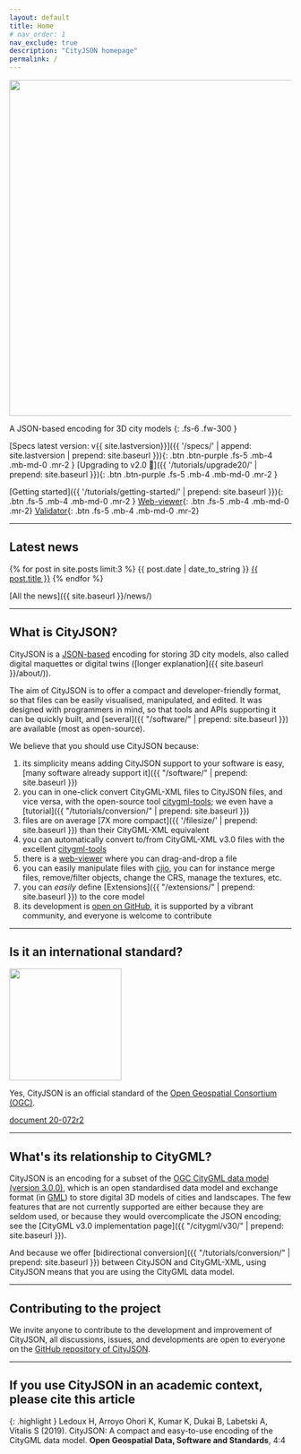 ```yaml
---
layout: default
title: Home
# nav_order: 1
nav_exclude: true
description: "CityJSON homepage"
permalink: /
---
```


<!-- <img src="{{ '/assets/images/cityjson_logo.svg' | prepend: site.baseurl }}" width="200"> -->
<img src="{{ '/assets/images/cityjson_logo_v2.svg' | prepend: site.baseurl }}" width="600">

A JSON-based encoding for 3D city models
{: .fs-6 .fw-300 }

[Specs latest version: v{{ site.lastversion}}]({{ '/specs/' | append: site.lastversion | prepend: site.baseurl }}){: .btn .btn-purple .fs-5 .mb-4 .mb-md-0 .mr-2 } 
[Upgrading to v2.0 🚀]({{ '/tutorials/upgrade20/' | prepend: site.baseurl }}){: .btn .btn-purple .fs-5 .mb-4 .mb-md-0 .mr-2 }

[Getting started]({{ '/tutorials/getting-started/' | prepend: site.baseurl }}){: .btn .fs-5 .mb-4 .mb-md-0 .mr-2 } 
[Web-viewer](https://ninja.cityjson.org/){: .btn  .fs-5 .mb-4 .mb-md-0 .mr-2}
[Validator](https://validator.cityjson.org/){: .btn  .fs-5 .mb-4 .mb-md-0 .mr-2}


---

## Latest news

{% for post in site.posts limit:3 %}
  <span class="text-delta">{{ post.date | date_to_string }}</span> <a href="{{ site.baseurl }}{{ post.url }}">{{ post.title }}</a>
{% endfor %}

[All the news]({{ site.baseurl }}/news/)

---

## What is CityJSON?

CityJSON is a [JSON-based](http://json.org) encoding for storing 3D city models, also called digital maquettes or digital twins ([longer explanation]({{ site.baseurl }}/about/)).

The aim of CityJSON is to offer a compact and developer-friendly format, so that files can be easily visualised, manipulated, and edited.
It was designed with programmers in mind, so that tools and APIs supporting it can be quickly built, and [several]({{ "/software/" | prepend: site.baseurl }}) are available (most as open-source).

We believe that you should use CityJSON because: 

  1. its simplicity means adding CityJSON support to your software is easy, [many software already support it]({{ "/software/" | prepend: site.baseurl }}) 
  2. you can in one-click convert CityGML-XML files to CityJSON files, and vice versa, with the open-source tool [citygml-tools](https://github.com/citygml4j/citygml-tools); we even have a [tutorial]({{ "/tutorials/conversion/" | prepend: site.baseurl }})
  3. files are on average [7X more compact]({{ '/filesize/' | prepend: site.baseurl }}) than their CityGML-XML equivalent
  4. you can automatically convert to/from CityGML-XML v3.0 files with the excellent [citygml-tools](https://github.com/citygml4j/citygml-tools) 
  5. there is a [web-viewer](https://viewer.cityjson.org) where you can drag-and-drop a file
  6. you can easily manipulate files with [cjio](https://github.com/cityjson/cjio), you can for instance merge files, remove/filter objects, change the CRS, manage the textures, etc.
  7. you can *easily* define [Extensions]({{ "/extensions/" | prepend: site.baseurl }}) to the core model 
  8. its development is [open on GitHub](https://github.com/cityjson/specs/issues/), it is supported by a vibrant community, and everyone is welcome to contribute

---

## Is it an international standard?

<img src="{{ '/assets/images/OGC-1.svg' | prepend: site.baseurl }}" width="200">

Yes, CityJSON is an official standard of the [Open Geospatial Consortium (OGC)](https://www.ogc.org/). 

[<i class="fas fa-external-link-alt"></i> document 20-072r2](https://docs.ogc.org/cs/20-072r2/20-072r2.html)

---

## What's its relationship to CityGML?

CityJSON is an encoding for a subset of the [OGC CityGML data model (version 3.0.0)](http://www.opengeospatial.org/standards/citygml), which is an open standardised data model and exchange format (in [GML](http://www.opengeospatial.org/standards/gml)) to store digital 3D models of cities and landscapes. 
The few features that are not currently supported are either because they are seldom used, or because they would overcomplicate the JSON encoding; see the [CityGML v3.0 implementation page]({{ "/citygml/v30/" | prepend: site.baseurl }}).

And because we offer [bidirectional conversion]({{ "/tutorials/conversion/" | prepend: site.baseurl }}) between CityJSON and CityGML-XML, using CityJSON means that you are using the CityGML data model.

---

## Contributing to the project 

We invite anyone to contribute to the development and improvement of CityJSON, all discussions, issues, and developments are open to everyone on the [GitHub repository of CityJSON](https://github.com/cityjson/specs).

---

## If you use CityJSON in an academic context, please cite this article

{: .highlight }
Ledoux H, Arroyo Ohori K, Kumar K, Dukai B, Labetski A, Vitalis S (2019). CityJSON: A compact and easy-to-use encoding of the CityGML data model. **Open Geospatial Data, Software and Standards**, 4:4 [<i class="fas fa-bookmark"></i>](http://dx.doi.org/10.1186/s40965-019-0064-0) [<i class="fas fa-file-pdf"></i>](https://opengeospatialdata.springeropen.com/counter/pdf/10.1186/s40965-019-0064-0.pdf)



